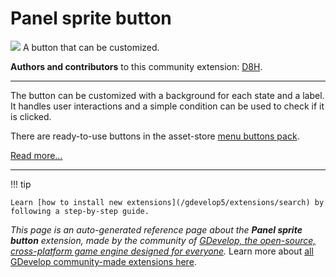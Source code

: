 # Panel sprite button

<img src="https://resources.gdevelop-app.com/assets/Icons/Line Hero Pack/Master/SVG/Interface Elements/Interface Elements_interface_ui_button_ok_cta_clock_tap.svg" class="extension-icon"></img>
A button that can be customized.

**Authors and contributors** to this community extension: [D8H](https://gd.games/D8H).

---

The button can be customized with a background for each state and a label. It handles user interactions and a simple condition can be used to check if it is clicked.

There are ready-to-use buttons in the asset-store [menu buttons pack](https://editor.gdevelop.io/?initial-dialog=asset-store&asset-pack=menu-buttons-menu-buttons).

[Read more...](https://wiki.gdevelop.io/gdevelop5/objects/button)

---

!!! tip

    Learn [how to install new extensions](/gdevelop5/extensions/search) by following a step-by-step guide.

*This page is an auto-generated reference page about the **Panel sprite button** extension, made by the community of [GDevelop, the open-source, cross-platform game engine designed for everyone](https://gdevelop.io/).* Learn more about [all GDevelop community-made extensions here](/gdevelop5/extensions).